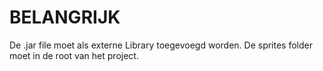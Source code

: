 # BELANGRIJK
De .jar file moet als externe Library toegevoegd worden.
De sprites folder moet in de root van het project.

